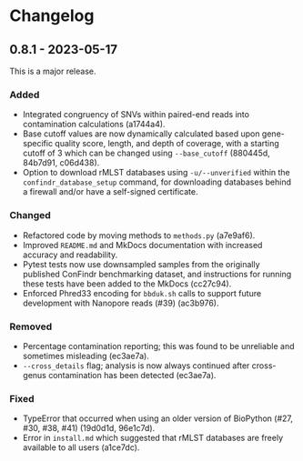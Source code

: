 # Changelog

## 0.8.1 - 2023-05-17

This is a major release.

### Added

- Integrated congruency of SNVs within paired-end reads into contamination calculations (a1744a4).
- Base cutoff values are now dynamically calculated based upon gene-specific quality score, length, and depth of coverage, with a starting cutoff of 3 which can be changed using `--base_cutoff` (880445d, 84b7d91, c06d438).
- Option to download rMLST databases using `-u/--unverified` within the `confindr_database_setup` command, for downloading databases behind a firewall and/or have a self-signed certificate.

### Changed

- Refactored code by moving methods to `methods.py` (a7e9af6).
- Improved `README.md` and MkDocs documentation with increased accuracy and readability.
- Pytest tests now use downsampled samples from the originally published ConFindr benchmarking dataset, and instructions for running these tests have been added to the MkDocs (cc27c94).
- Enforced Phred33 encoding for `bbduk.sh` calls to support future development with Nanopore reads (#39) (ac3b976).

### Removed

- Percentage contamination reporting; this was found to be unreliable and sometimes misleading (ec3ae7a).
- `--cross_details` flag; analysis is now always continued after cross-genus contamination has been detected (ec3ae7a).

### Fixed

- TypeError that occurred when using an older version of BioPython (#27, #30, #38, #41) (19d0d1d, 96e1c7d).
- Error in `install.md` which suggested that rMLST databases are freely available to all users (a1ce7dc).